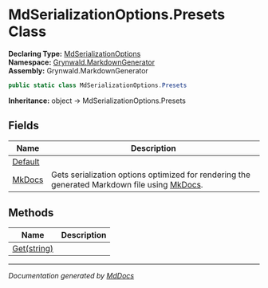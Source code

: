 ﻿<!--  
  <auto-generated>   
    The contents of this file were generated by a tool.  
    Changes to this file may be list if the file is regenerated  
  </auto-generated>   
-->

# MdSerializationOptions.Presets Class

**Declaring Type:** [MdSerializationOptions](../index.md)  
**Namespace:** [Grynwald.MarkdownGenerator](../../index.md)  
**Assembly:** Grynwald.MarkdownGenerator

```csharp
public static class MdSerializationOptions.Presets
```

**Inheritance:** object → MdSerializationOptions.Presets

## Fields

| Name                         | Description                                                                                                             |
| ---------------------------- | ----------------------------------------------------------------------------------------------------------------------- |
| [Default](fields/Default.md) |                                                                                                                         |
| [MkDocs](fields/MkDocs.md)   | Gets serialization options optimized for rendering the generated Markdown file using [MkDocs](https://www.mkdocs.org/). |

## Methods

| Name                          | Description |
| ----------------------------- | ----------- |
| [Get(string)](methods/Get.md) |             |

___

*Documentation generated by [MdDocs](https://github.com/ap0llo/mddocs)*

